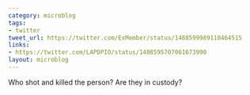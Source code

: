 ```yaml
---
category: microblog
tags:
- twitter
tweet_url: https://twitter.com/ExMember/status/1488599989110464515
links:
- https://twitter.com/LAPDPIO/status/1488595707061673990
layout: microblog
---
```

Who shot and killed the person? Are they in custody?
